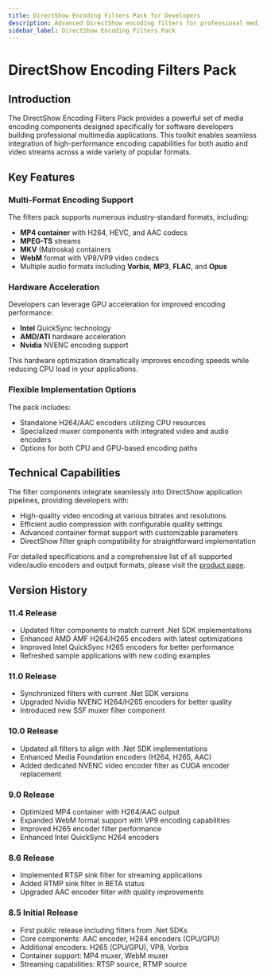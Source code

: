 ```yaml
---
title: DirectShow Encoding Filters Pack for Developers
description: Advanced DirectShow encoding filters for professional media application development. Integrate high-performance audio and video encoding capabilities with GPU acceleration support for multiple formats including MP4, HEVC, MKV, WebM and more.
sidebar_label: DirectShow Encoding Filters Pack
---
```


# DirectShow Encoding Filters Pack

## Introduction

The DirectShow Encoding Filters Pack provides a powerful set of media encoding components designed specifically for software developers building professional multimedia applications. This toolkit enables seamless integration of high-performance encoding capabilities for both audio and video streams across a wide variety of popular formats.

## Key Features

### Multi-Format Encoding Support

The filters pack supports numerous industry-standard formats, including:

- **MP4 container** with H264, HEVC, and AAC codecs
- **MPEG-TS** streams
- **MKV** (Matroska) containers
- **WebM** format with VP8/VP9 video codecs
- Multiple audio formats including **Vorbis**, **MP3**, **FLAC**, and **Opus**

### Hardware Acceleration

Developers can leverage GPU acceleration for improved encoding performance:

- **Intel** QuickSync technology
- **AMD/ATI** hardware acceleration
- **Nvidia** NVENC encoding support

This hardware optimization dramatically improves encoding speeds while reducing CPU load in your applications.

### Flexible Implementation Options

The pack includes:

- Standalone H264/AAC encoders utilizing CPU resources
- Specialized muxer components with integrated video and audio encoders
- Options for both CPU and GPU-based encoding paths

## Technical Capabilities

The filter components integrate seamlessly into DirectShow application pipelines, providing developers with:

- High-quality video encoding at various bitrates and resolutions
- Efficient audio compression with configurable quality settings
- Advanced container format support with customizable parameters
- DirectShow filter graph compatibility for straightforward implementation

For detailed specifications and a comprehensive list of all supported video/audio encoders and output formats, please visit the [product page](https://www.visioforge.com/encoding-filters-pack).

## Version History

### 11.4 Release

- Updated filter components to match current .Net SDK implementations
- Enhanced AMD AMF H264/H265 encoders with latest optimizations
- Improved Intel QuickSync H265 encoders for better performance
- Refreshed sample applications with new coding examples

### 11.0 Release

- Synchronized filters with current .Net SDK versions
- Upgraded Nvidia NVENC H264/H265 encoders for better quality
- Introduced new SSF muxer filter component

### 10.0 Release

- Updated all filters to align with .Net SDK implementations
- Enhanced Media Foundation encoders (H264, H265, AAC)
- Added dedicated NVENC video encoder filter as CUDA encoder replacement

### 9.0 Release

- Optimized MP4 container with H264/AAC output
- Expanded WebM format support with VP9 encoding capabilities
- Improved H265 encoder filter performance
- Enhanced Intel QuickSync H264 encoders

### 8.6 Release

- Implemented RTSP sink filter for streaming applications
- Added RTMP sink filter in BETA status
- Upgraded AAC encoder filter with quality improvements

### 8.5 Initial Release

- First public release including filters from .Net SDKs
- Core components: AAC encoder, H264 encoders (CPU/GPU)
- Additional encoders: H265 (CPU/GPU), VP8, Vorbis
- Container support: MP4 muxer, WebM muxer
- Streaming capabilities: RTSP source, RTMP source
